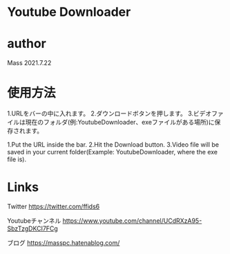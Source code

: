 # Youtube Downloader

# author
Mass
2021.7.22

# 使用方法
1.URLをバーの中に入れます。
2.ダウンロードボタンを押します。
3.ビデオファイルは現在のフォルダ(例:YoutubeDownloader、exeファイルがある場所)に保存されます。

1.Put the URL inside the bar.
2.Hit the Download button.
3.Video file will be saved in your current folder(Example: YoutubeDownloader, where the exe file is).

# Links
Twitter
https://twitter.com/ffids6


Youtubeチャンネル
https://www.youtube.com/channel/UCdRXzA95-SbzTzgDKCI7FCg


ブログ
https://masspc.hatenablog.com/
